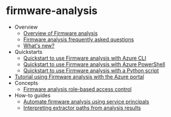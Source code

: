 # firmware-analysis
  - Overview
    - [Overview of Firmware analysis](https://learn.microsoft.com/en-us/azure/firmware-analysis/overview-firmware-analysis)
    - [Firmware analysis frequently asked questions](https://learn.microsoft.com/en-us/azure/firmware-analysis/firmware-analysis-faq)
    - [What's new?](https://learn.microsoft.com/en-us/azure/firmware-analysis/release-notes)
  - Quickstarts
    - [Quickstart to use Firmware analysis with Azure CLI](https://learn.microsoft.com/en-us/azure/firmware-analysis/quickstart-upload-firmware-using-azure-command-line-interface)
    - [Quickstart to use Firmware analysis with Azure PowerShell](https://learn.microsoft.com/en-us/azure/firmware-analysis/quickstart-upload-firmware-using-powershell)
    - [Quickstart to use Firmware analysis with a Python script](https://learn.microsoft.com/en-us/azure/firmware-analysis/quickstart-upload-firmware-using-python)
  - [Tutorial using Firmware analysis with the Azure portal](https://learn.microsoft.com/en-us/azure/firmware-analysis/tutorial-analyze-firmware)
  - Concepts
    - [Firmware analysis role-based access control](https://learn.microsoft.com/en-us/azure/firmware-analysis/firmware-analysis-rbac)
  - How-to guides
    - [Automate firmware analysis using service principals](https://learn.microsoft.com/en-us/azure/firmware-analysis/automate-firmware-analysis-service-principals)
    - [Interpreting extractor paths from analysis results](https://learn.microsoft.com/en-us/azure/firmware-analysis/interpreting-extractor-paths)

